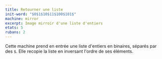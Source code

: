```yaml
---
title: Retourner une liste
init-word: "$0$1$10$11$100$101$"
machine: mirror
excerpt: Image mirroir d'une liste d'entiers 
etats: 5
rubans: 2
---
```

Cette machine prend en entrée une liste d'entiers en binaires, séparés par des `$`. Elle recopie la liste en inversant l'ordre de ses éléments.
